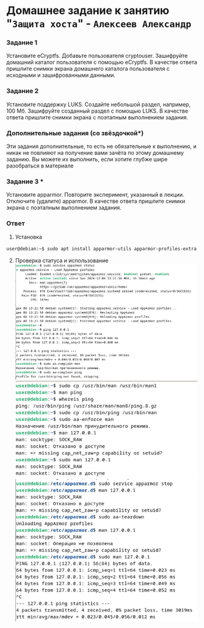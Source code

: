 # Домашнее задание к занятию "`Защита хоста`" - `Алексеев Александр`

### Задание 1
Установите eCryptfs.
Добавьте пользователя cryptouser.
Зашифруйте домашний каталог пользователя с помощью eCryptfs.
В качестве ответа пришлите снимки экрана домашнего каталога пользователя с исходными и зашифрованными данными.

### Задание 2
Установите поддержку LUKS.
Создайте небольшой раздел, например, 100 Мб.
Зашифруйте созданный раздел с помощью LUKS.
В качестве ответа пришлите снимки экрана с поэтапным выполнением задания.

### Дополнительные задания (со звёздочкой*)
Эти задания дополнительные, то есть не обязательные к выполнению, и никак не повлияют на получение вами зачёта по этому домашнему заданию. Вы можете их выполнить, если хотите глубже шире разобраться в материале

### Задание 3 *
Установите apparmor.
Повторите эксперимент, указанный в лекции.
Отключите (удалите) apparmor.
В качестве ответа пришлите снимки экрана с поэтапным выполнением задания.

### Ответ
1. Установка  
``` bash
user@debian:~$ sudo apt install apparmor-utils apparmor-profiles-extra -y
```  
2. Проверка статуса и использование  
![apparmor1-installed](02-img/img-13-2-apparmor1-intalled.png)
![cluster-master-node-replicas](02-img/img-13-2-apparmor2-implied.png)
![cluster-master-node-replicas](02-img/img-13-2-apparmor3-stopped&teardown.png)

